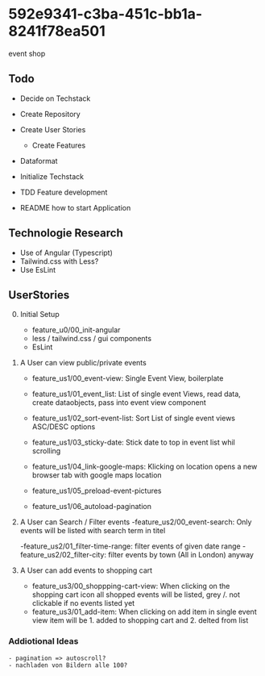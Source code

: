 # 592e9341-c3ba-451c-bb1a-8241f78ea501

event shop

## Todo

- Decide on Techstack
- Create Repository
- Create User Stories

  - Create Features

- Dataformat
- Initialize Techstack
- TDD Feature development
- README how to start Application

## Technologie Research

- Use of Angular (Typescript)
- Tailwind.css with Less?
- Use EsLint

## UserStories

0. Initial Setup

   - feature_u0/00_init-angular
   - less / tailwind.css / gui components
   - EsLint

1. A User can view public/private events

   - feature_us1/00_event-view: Single Event View, boilerplate
   - feature_us1/01_event_list: List of single event Views, read data, create dataobjects, pass into event view component
   - feature_us1/02_sort-event-list: Sort List of single event views ASC/DESC options
   - feature_us1/03_sticky-date: Stick date to top in event list whil scrolling
   - feature_us1/04_link-google-maps: Klicking on location opens a new browser tab with google maps location

   - feature_us1/05_preload-event-pictures
   - feature_us1/06_autoload-pagination

2. A User can Search / Filter events
   -feature_us2/00_event-search: Only events will be listed with search term in titel

   -feature_us2/01_filter-time-range: filter events of given date range
   -feature_us2/02_filter-city: filter events by town (All in London) anyway

3. A User can add events to shopping cart
   - feature_us3/00_shoppping-cart-view: When clicking on the shopping cart icon all shopped events will be listed, grey /. not clickable if no events listed yet
   - feature_us3/01_add-item: When clicking on add item in single event view item will be 1. added to shopping cart and 2. delted from list

### Addiotional Ideas

    - pagination => autoscroll?
    - nachladen von Bildern alle 100?
